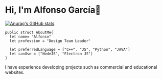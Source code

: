 # Hi, I'm Alfonso García👋
[![Anurag's GitHub stats](https://github-readme-stats.vercel.app/api?username=thecracell)](https://github.com/thecracell/github-readme-stats)
```
public struct AboutMe{
  let name= "Alfonso"
  let profession = "Design Team Leader"

  let preferredLanguage = ["C++", "JS", "Python", "JAVA"]
  let canUse = ["NodeJS", "Electron JS"]
}
```
I have experience developing projects such as commercial and educational websites.

<!--
**cracellch/cracellch** is a ✨ _special_ ✨ repository because its `README.md` (this file) appears on your GitHub profile.

Here are some ideas to get you started:

- 🔭 I’m currently working on ...
- 🌱 I’m currently learning ...
- 👯 I’m looking to collaborate on ...
- 🤔 I’m looking for help with ...
- 💬 Ask me about ...
- 📫 How to reach me: ...
- 😄 Pronouns: ...    
- ⚡ Fun fact: ...
-->
